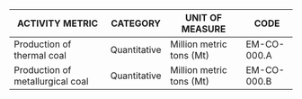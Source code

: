 | ACTIVITY METRIC | CATEGORY | UNIT OF MEASURE | CODE |
|-----------------|----------|-----------------|------|
| Production of thermal coal | Quantitative | Million metric tons (Mt) | EM-CO-000.A |
| Production of metallurgical coal | Quantitative | Million metric tons (Mt) | EM-CO-000.B |